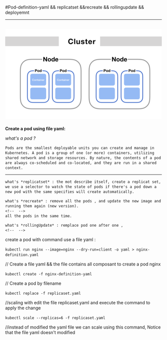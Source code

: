 #Pod-definition-yaml  && replicatset  &&recreate  && rollingupdate && deployemnt
 <!--  -->
----------------------------------------------------------------------
![alt](./image/pod.png)
----------------------------------------------------------------------
**Create a pod using file yaml:** 
<!--  -->
*what's a pod ?* 
<!-- | -->
```
Pods are the smallest deployable units you can create and manage in Kubernetes. A pod is a group of one (or more) containers, utilizing shared network and storage resources. By nature, the contents of a pod are always co-scheduled and co-located, and they are run in a shared context.
```
------------------------------------------------------------------------
 <!--  -->
 ```
what's *replicatset* : the mot describe itself, create a replicat set, we use a selector to watch the state of pods if there's a pod down a new pod with the same specifies will create automatically.
 ```

 <!--  -->
 ```
what's *recreate* : remove all the pods , and update the new image and running them again (new version).
<!--  -->
all the pods in the same time.
 ```
 <!--  -->


 <!--  -->
 ```
what's *rollingUpdate* : remplace pod one after one ,   
<!--  -->

 ```
 <!--  -->





 <!--  -->
create a pod with command use a file yaml :  
<!--  -->

`kubectl run nginx --image=nginx --dry-run=client -o yaml > nginx-definition.yaml`
<!--  -->
 // Create a file yaml && the file contains all composant to create a pod nginx
 <!--  -->
`kubectl create -f nginx-definition-yaml`
 <!--  -->
// Create a pod by filename  
<!--  -->
`kubectl replace -f replicaset.yaml` 
<!--  -->
//scaling with edit the file replicaset.yaml and execute the command to apply the change 
<!--  -->
`kubectl scale --replicas=6 -f replicaset.yaml`
<!--  -->
//instead of modified the yaml file we can scale using this command, Notice that the file yaml doesn't modified  